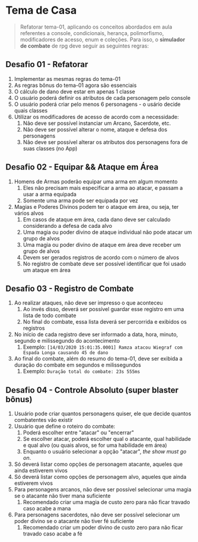 # Tema de Casa

> Refatorar tema-01, aplicando os conceitos abordados em aula referentes a console, condicionais, herança, polimorfismo, modificadores de acesso, enum e coleções. Para isso, o **simulador de combate** de rpg deve seguir as seguintes regras:

## Desafio 01 - Refatorar

1. Implementar as mesmas regras do tema-01
1. As regras bônus do tema-01 agora são essenciais
1. O cálculo de dano deve estar em apenas 1 classe
1. O usuário poderá definir os atributos de cada personagem pelo console
1. O usuário poderá criar pelo menos 6 personagens - o usário decide quais classes
1. Utilizar os modificadores de acesso de acordo com a necessidade:
   1. Não deve ser possível instanciar um Arcano, Sacerdote, etc.
   1. Não deve ser possível alterar o nome, ataque e defesa dos personagens
   1. Não deve ser possível alterar os atributos dos personagens fora de suas classes (no App)

## Desafio 02 - Equipar && Ataque em Área

1. Homens de Armas poderão equipar uma arma em algum momento
   1. Eles não precisam mais especificar a arma ao atacar, e passam a usar a arma equipada
   1. Somente uma arma pode ser equipada por vez
1. Magias e Poderes Divinos podem ter o ataque em área, ou seja, ter vários alvos
   1. Em casos de ataque em área, cada dano deve ser calculado considerando a defesa de cada alvo
   1. Uma magia ou poder divino de ataque individual não pode atacar um grupo de alvos
   1. Uma magia ou poder divino de ataque em área deve receber um grupo de alvos
   1. Devem ser gerados registros de acordo com o número de alvos
   1. No registro de combate deve ser possível identificar que foi usado um ataque em área

## Desafio 03 - Registro de Combate

1. Ao realizar ataques, não deve ser impresso o que aconteceu
   1. Ao invés disso, deverá ser possível guardar esse registro em uma lista de todo combate
   1. No final do combate, essa lista deverá ser percorrida e exibidos os registros
1. No início de cada registro deve ser informado a data, hora, minuto, segundo e milissegundo do acontecimento
   1. Exemplo: `[14/03/2020 15:01:35.0001] Ramza atacou Wiegraf com Espada Longa causando 45 de dano`
1. Ao final do combate, além do resumo do tema-01, deve ser exibida a duração do combate em segundos e milissegundos
   1. Exemplo: `Duração total do combate: 23s 555ms`

## Desafio 04 - Controle Absoluto (super blaster bônus)

1. Usuário pode criar quantos personagens quiser, ele que decide quantos combatentes vão existir
1. Usuário que define o roteiro do combate:
   1. Poderá escolher entre "atacar" ou "encerrar"
   1. Se escolher atacar, poderá escolher qual o atacante, qual habilidade e qual alvo (ou quais alvos, se for uma habilidade em área)
   1. Enquanto o usuário selecionar a opção "atacar", _the show must go on_.
1. Só deverá listar como opções de personagem atacante, aqueles que ainda estiverem vivos
1. Só deverá listar como opções de personagem alvo, aqueles que ainda estiverem vivos
1. Para personagens arcanos, não deve ser possível selecionar uma magia se o atacante não tiver mana suficiente
   1. Recomendado criar uma magia de custo zero para não ficar travado caso acabe a mana
1. Para personagens sacerdotes, não deve ser possível selecionar um poder divino se o atacante não tiver fé suficiente
   1. Recomendado criar um poder divino de custo zero para não ficar travado caso acabe a fé
